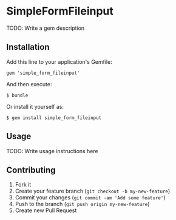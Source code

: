 # SimpleFormFileinput

TODO: Write a gem description

## Installation

Add this line to your application's Gemfile:

    gem 'simple_form_fileinput'

And then execute:

    $ bundle

Or install it yourself as:

    $ gem install simple_form_fileinput

## Usage

TODO: Write usage instructions here

## Contributing

1. Fork it
2. Create your feature branch (`git checkout -b my-new-feature`)
3. Commit your changes (`git commit -am 'Add some feature'`)
4. Push to the branch (`git push origin my-new-feature`)
5. Create new Pull Request
